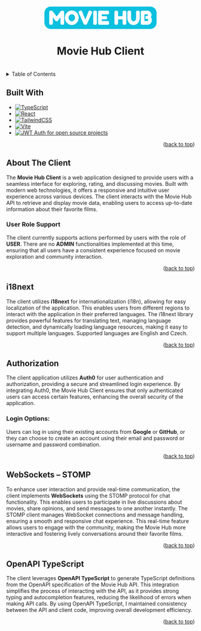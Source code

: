 <a id="readme-top"></a>

<div align="center">
  <img src="../client/src/assets/icons/logo.png" alt="Logo" width="300" height="60">
  <h1 align="center">Movie Hub Client</h1>
</div>

<br />

<details>
  <summary>Table of Contents</summary>
  <ol>
    <li>
      <a href="#built-with">Built With</a>
    </li>
    <li>
      <a href="#about-the-client">About The Client</a>
      <ul>
        <li><a href="#user-role-support">User Role Support</a></li>
      </ul>
    </li>
    <li>
      <a href="#i18next">i18next</a>
    </li>
    <li>
      <a href="#authorization">Authorization</a>
      <ul>
        <li><a href="#login-options">Login Options</a></li>
      </ul>
    </li>
    <li>
      <a href="#websockets-–-stomp">WebSockets – STOMP</a>
    </li>
    <li>
      <a href="#openapi-typescript">OpenAPI TypeScript</a>
    </li>
  </ol>
</details>

## Built With

- [![TypeScript](https://img.shields.io/badge/TypeScript-3178C6?style=for-the-badge&logo=typescript&logoColor=fff)](https://www.typescriptlang.org/)
- [![React](https://img.shields.io/badge/React-%2320232a.svg?style=for-the-badge&logo=react&logoColor=%2361DAFB)](https://react.dev/)
- [![TailwindCSS](https://img.shields.io/badge/tailwindcss-%2338B2AC.svg?style=for-the-badge&logo=tailwind-css&logoColor=white)](https://tailwindcss.com/)
- [![Vite](https://img.shields.io/badge/Vite-B73BFE?style=for-the-badge&logo=vite&logoColor=FFD62E)](https://vite.dev/)
- <a href="https://auth0.com/"><img width="150" height="50" alt="JWT Auth for open source projects" src="https://cdn.auth0.com/oss/badges/a0-badge-light.png"></a>

<p align="right">(<a href="#readme-top">back to top</a>)</p>

## About The Client

The **Movie Hub Client** is a web application designed to provide users with a seamless interface for exploring, rating, and discussing movies.
Built with modern web technologies, it offers a responsive and intuitive user experience across various devices.
The client interacts with the Movie Hub API to retrieve and display movie data, enabling users to access up-to-date information about their favorite films.

### User Role Support
The client currently supports actions performed by users with the role of **USER**.
There are no **ADMIN** functionalities implemented at this time, ensuring that all users have a consistent experience focused on movie exploration and community interaction.

<p align="right">(<a href="#readme-top">back to top</a>)</p>

## i18next

The client utilizes **i18next** for internationalization (i18n), allowing for easy localization of the application.
This enables users from different regions to interact with the application in their preferred languages.
The i18next library provides powerful features for translating text, managing language detection, and dynamically loading language resources, making it easy to support multiple languages.
Supported languages are English and Czech.

<p align="right">(<a href="#readme-top">back to top</a>)</p>

## Authorization

The client application utilizes **Auth0** for user authentication and authorization, providing a secure and streamlined login experience.
By integrating Auth0, the Movie Hub Client ensures that only authenticated users can access certain features, enhancing the overall security of the application.

### Login Options:
Users can log in using their existing accounts from **Google** or **GitHub**, or they can choose to create an account using their email and password or username and password combination.

<p align="right">(<a href="#readme-top">back to top</a>)</p>

## WebSockets – STOMP

To enhance user interaction and provide real-time communication, the client implements **WebSockets** using the STOMP protocol for chat functionality.
This enables users to participate in live discussions about movies, share opinions, and send messages to one another instantly.
The STOMP client manages WebSocket connections and message handling, ensuring a smooth and responsive chat experience.
This real-time feature allows users to engage with the community, making the Movie Hub more interactive and fostering lively conversations around their favorite films.

<p align="right">(<a href="#readme-top">back to top</a>)</p>

## OpenAPI TypeScript

The client leverages **OpenAPI TypeScript** to generate TypeScript definitions from the OpenAPI specification of the Movie Hub API.
This integration simplifies the process of interacting with the API, as it provides strong typing and autocompletion features, reducing the likelihood of errors when making API calls.
By using OpenAPI TypeScript, I maintained consistency between the API and client code, improving overall development efficiency.

<p align="right">(<a href="#readme-top">back to top</a>)</p>